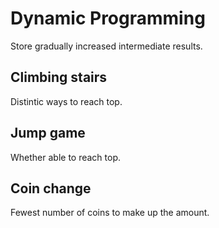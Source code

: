 # Dynamic Programming

Store gradually increased intermediate results.

## Climbing stairs
Distintic ways to reach top.

## Jump game
Whether able to reach top.

## Coin change
Fewest number of coins to make up the amount.